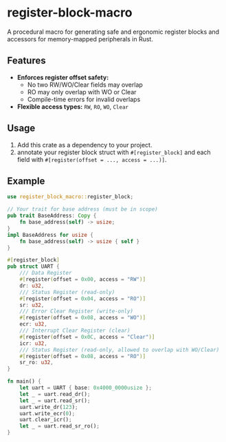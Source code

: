 # register-block-macro

A procedural macro for generating safe and ergonomic register blocks and accessors for memory-mapped peripherals in Rust.

## Features
- **Enforces register offset safety:**
  - No two RW/WO/Clear fields may overlap
  - RO may only overlap with WO or Clear
  - Compile-time errors for invalid overlaps
- **Flexible access types:** `RW`, `RO`, `WO`, `Clear`

## Usage
1. Add this crate as a dependency to your project.
2. annotate your register block struct with `#[register_block]` and each field with `#[register(offset = ..., access = ...)]`.
   
## Example

```rust
use register_block_macro::register_block;

// Your trait for base address (must be in scope)
pub trait BaseAddress: Copy {
    fn base_address(self) -> usize;
}
impl BaseAddress for usize {
    fn base_address(self) -> usize { self }
}

#[register_block]
pub struct UART {
    /// Data Register
    #[register(offset = 0x00, access = "RW")]
    dr: u32,
    /// Status Register (read-only)
    #[register(offset = 0x04, access = "RO")]
    sr: u32,
    /// Error Clear Register (write-only)
    #[register(offset = 0x08, access = "WO")]
    ecr: u32,
    /// Interrupt Clear Register (clear)
    #[register(offset = 0x0C, access = "Clear")]
    icr: u32,
    /// Status Register (read-only, allowed to overlap with WO/Clear)
    #[register(offset = 0x08, access = "RO")]
    sr_ro: u32,
}

fn main() {
    let uart = UART { base: 0x4000_0000usize };
    let _ = uart.read_dr();
    let _ = uart.read_sr();
    uart.write_dr(123);
    uart.write_ecr(0);
    uart.clear_icr();
    let _ = uart.read_sr_ro();
}
```

